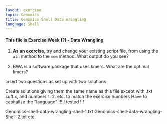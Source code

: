 ```yaml
---
layout: exercise
topic: Genomics
title: Genomics Shell Data Wrangling
language: Shell
---
```


#### This file is Exercise Week (?) - Data Wrangling

1. **As an exercise**, try and change your existing script file, from using the `aln` method to the `mem` method. What output do you see?

2. BWA is a software package that uses kmers. What are the optimal kmers?


Insert two questions as set up with two solutions

Create solutions giving them the same name as this file except 
with .txt suffix, and numbers 1. 2. etc. to match the exercise numbers
Have to capitalize the "language" !!!!! tested !!!

Genomics-shell-data-wrangling-shell-1.txt
Genomics-shell-data-wrangling-Shell-2.txt   etc.